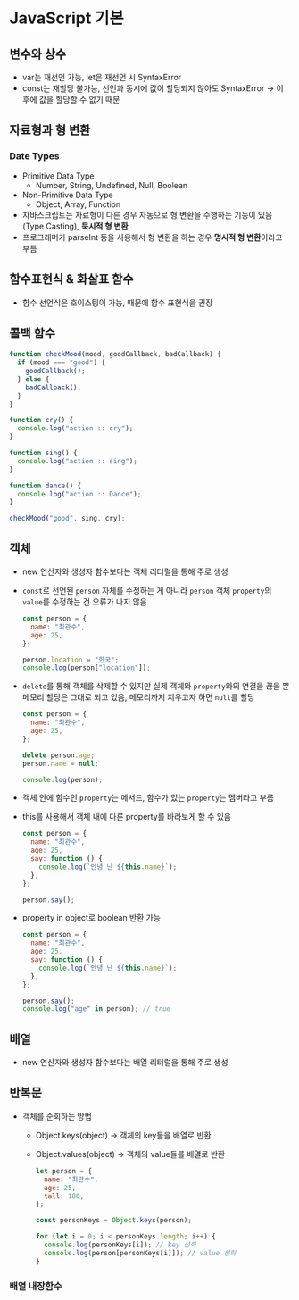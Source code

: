 # JavaScript 기본

## 변수와 상수

- var는 재선언 가능, let은 재선언 시 SyntaxError
- const는 재할당 불가능, 선언과 동시에 값이 할당되지 않아도 SyntaxError → 이후에 값을 할당할 수 없기 때문

## 자료형과 형 변환

### Date Types

- Primitive Data Type
  - Number, String, Undefined, Null, Boolean
- Non-Primitive Data Type
  - Object, Array, Function
- 자바스크립트는 자료형이 다른 경우 자동으로 형 변환을 수행하는 기능이 있음(Type Casting), **묵시적 형 변환**
- 프로그래머가 parseInt 등을 사용해서 형 변환을 하는 경우 **명시적 형 변환**이라고 부름

## 함수표현식 & 화살표 함수

- 함수 선언식은 호이스팅이 가능, 때문에 함수 표현식을 권장

## 콜백 함수

```jsx
function checkMood(mood, goodCallback, badCallback) {
  if (mood === "good") {
    goodCallback();
  } else {
    badCallback();
  }
}

function cry() {
  console.log("action :: cry");
}

function sing() {
  console.log("action :: sing");
}

function dance() {
  console.log("action :: Dance");
}

checkMood("good", sing, cry);
```

## 객체

- new 연산자와 생성자 함수보다는 객체 리터럴을 통해 주로 생성
- `const`로 선언된 `person` 자체를 수정하는 게 아니라 `person` 객체 `property`의 `value`를 수정하는 건 오류가 나지 않음

    ```jsx
    const person = {
      name: "최관수",
      age: 25,
    };
    
    person.location = "한국";
    console.log(person["location"]);
    ```

- `delete`를 통해 객체를 삭제할 수 있지만 실제 객체와 `property`와의 연결을 끊을 뿐 메모리 할당은 그대로 되고 있음, 메모리까지 지우고자 하면 `null`를 할당

    ```jsx
    const person = {
      name: "최관수",
      age: 25,
    };
    
    delete person.age;
    person.name = null;
    
    console.log(person);
    ```

- 객체 안에 함수인 `property`는 메서드, 함수가 있는 `property`는 멤버라고 부름
- this를 사용해서 객체 내에 다른 property를 바라보게 할 수 있음

    ```jsx
    const person = {
      name: "최관수",
      age: 25,
      say: function () {
        console.log(`안녕 난 ${this.name}`);
      },
    };
    
    person.say();
    ```

- property in object로 boolean 반환 가능

    ```jsx
    const person = {
      name: "최관수",
      age: 25,
      say: function () {
        console.log(`안녕 난 ${this.name}`);
      },
    };
    
    person.say();
    console.log("age" in person); // true
    ```


## 배열

- new 연산자와 생성자 함수보다는 배열 리터럴을 통해 주로 생성

## 반복문

- 객체를 순회하는 방법
  - Object.keys(object) → 객체의 key들을 배열로 반환
  - Object.values(object) → 객체의 value들를 배열로 반환

    ```jsx
    let person = {
      name: "최관수",
      age: 25,
      tall: 180,
    };
    
    const personKeys = Object.keys(person);
    
    for (let i = 0; i < personKeys.length; i++) {
      console.log(personKeys[i]); // key 선회
      console.log(person[personKeys[i]]); // value 선회
    }
    ```


### 배열 내장함수